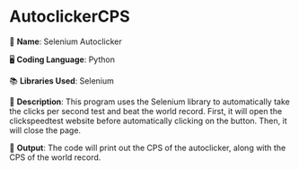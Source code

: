 # AutoclickerCPS
🧑 **Name**: Selenium Autoclicker

🖥️ **Coding Language**: Python

📚 **Libraries Used**: Selenium

📝 **Description**: This program uses the Selenium library to automatically take the clicks per second test and beat the world record. First, it will open the clickspeedtest website before automatically clicking on the button. Then, it will close the page.

📢 **Output**: The code will print out the CPS of the autoclicker, along with the CPS of the world record.

